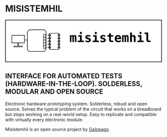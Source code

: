 # MISISTEMHIL

![LOGO](/assets/img/misistemhil-logo.png)

## INTERFACE FOR AUTOMATED TESTS (HARDWARE-IN-THE-LOOP). SOLDERLESS, MODULAR AND OPEN SOURCE

Electronic hardware prototyping system. Solderless, robust and open source. Solves the typical problem of the circuit that works on a breadboard but stops working on a real-world setup. Easy to replicate and compatible with virtually every electronic module.

Misistemhil is an open source project by [Galopago](https://galopago.github.io/)
